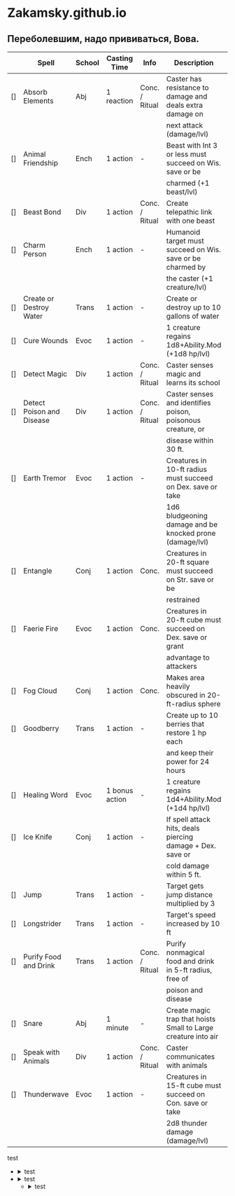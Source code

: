 # Zakamsky.github.io

## Переболевшим, надо прививаться, Вова.



|    |        Spell          |  School |   Casting Time    |         Info          |                         Description                           |  Save |    Source    |
|----|-----------------------|---------|-------------------|-----------------------|---------------------------------------------------------------|-------|--------------|
| [] | Absorb Elements       |  Abj    |   1 reaction      |     Conc. / Ritual    | Caster has resistance to damage and deals extra damage on       |       |     XGE      |
|    |                       |         |                   |                       | next attack (damage/lvl)                                      |       |              |
| [] | Animal Friendship     |  Ench   |   1 action        |           -           | Beast with Int 3 or less must succeed on Wis. save or be       |  Wis  |   PHB (SRD)  |
|    |                       |         |                   |                       | charmed (+1 beast/lvl)                                        |       |              |
| [] | Beast Bond            |  Div    |   1 action        |     Conc. / Ritual    | Create telepathic link with one beast                           |       |     XGE      |
| [] | Charm Person          |  Ench   |   1 action        |           -           | Humanoid target must succeed on Wis. save or be charmed by      |  Wis  |   PHB (SRD)  |
|    |                       |         |                   |                       | the caster (+1 creature/lvl)                                  |       |              |
| [] | Create or Destroy Water |  Trans |   1 action        |           -           | Create or destroy up to 10 gallons of water                     |       |   PHB (SRD)  |
| [] | Cure Wounds           |  Evoc   |   1 action        |           -           | 1 creature regains 1d8+Ability.Mod (+1d8 hp/lvl)                |       |   PHB (SRD)  |
| [] | Detect Magic          |  Div    |   1 action        |     Conc. / Ritual    | Caster senses magic and learns its school                       |       |   PHB (SRD)  |
| [] | Detect Poison and Disease | Div |   1 action        |     Conc. / Ritual    | Caster senses and identifies poison, poisonous creature, or     |       |   PHB (SRD)  |
|    |                       |         |                   |                       | disease within 30 ft.                                         |       |              |
| [] | Earth Tremor          |  Evoc   |   1 action        |           -           | Creatures in 10-ft radius must succeed on Dex. save or take     |  Dex  |     XGE      |
|    |                       |         |                   |                       | 1d6 bludgeoning damage and be knocked prone (damage/lvl)        |       |              |
| [] | Entangle              |  Conj   |   1 action        |        Conc.          | Creatures in 20-ft square must succeed on Str. save or be       |  Str  |   PHB (SRD)  |
|    |                       |         |                   |                       | restrained                                                    |       |              |
| [] | Faerie Fire           |  Evoc   |   1 action        |        Conc.          | Creatures in 20-ft cube must succeed on Dex. save or grant      |  Dex  |   PHB (SRD)  |
|    |                       |         |                   |                       | advantage to attackers                                        |       |              |
| [] | Fog Cloud             |  Conj   |   1 action        |        Conc.          | Makes area heavily obscured in 20-ft-radius sphere               |       |   PHB (SRD)  |
| [] | Goodberry             |  Trans  |   1 action        |           -           | Create up to 10 berries that restore 1 hp each                   |       |   PHB (SRD)  |
|    |                       |         |                   |                       | and keep their power for 24 hours                              |       |              |
| [] | Healing Word          |  Evoc   |   1 bonus action  |           -           | 1 creature regains 1d4+Ability.Mod (+1d4 hp/lvl)                |       |   PHB (SRD)  |
| [] | Ice Knife             |  Conj   |   1 action        |           -           | If spell attack hits, deals piercing damage + Dex. save or      |  Dex  |     XGE      |
|    |                       |         |                   |                       | cold damage within 5 ft.                                      |       |              |
| [] | Jump                  |  Trans  |   1 action        |           -           | Target gets jump distance multiplied by 3                       |       |   PHB (SRD)  |
| [] | Longstrider           |  Trans  |   1 action        |           -           | Target's speed increased by 10 ft                              |       |   PHB (SRD)  |
| [] | Purify Food and Drink |  Trans  |   1 action        |     Conc. / Ritual    | Purify nonmagical food and drink in 5-ft radius, free of        |       |   PHB (SRD)  |
|    |                       |         |                   |                       | poison and disease                                            |       |              |
| [] | Snare                 |  Abj    |   1 minute        |           -           | Create magic trap that hoists Small to Large creature into air  |  Dex  |     XGE      |
| [] | Speak with Animals    |  Div    |   1 action        |     Conc. / Ritual    | Caster communicates with animals                               |       |   PHB (SRD)  |
| [] | Thunderwave           |  Evoc   |   1 action        |           -           | Creatures in 15-ft cube must succeed on Con. save or take      |  Con  |   PHB (SRD)  |
|    |                       |         |                   |                       | 2d8 thunder damage (damage/lvl)                                |       |              |




test
- <details>
    <summary>test</summary>
    <p>Epcot is a theme park at Walt Disney World Resort featuring exciting attractions, international pavilions, award-winning fireworks and seasonal special events.</p>
  </details>

- <details>
    <summary>test</summary>
    <p>Epcot is a theme park at Walt Disney World Resort featuring exciting attractions, international pavilions, award-winning fireworks and seasonal special events.</p>
  </details>
  
  - <details>
    <summary>test</summary>
    <p>Epcot is a theme park at Walt Disney World Resort featuring exciting attractions, international pavilions, award-winning fireworks and seasonal special events.</p>
  </details>
